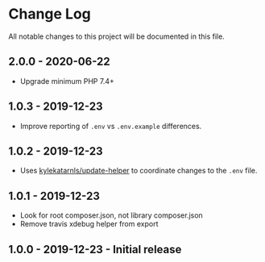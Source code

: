 # Change Log
All notable changes to this project will be documented in this file.

## 2.0.0 - 2020-06-22
- Upgrade minimum PHP 7.4+

## 1.0.3 - 2019-12-23
- Improve reporting of `.env` vs `.env.example` differences.

## 1.0.2 - 2019-12-23
- Uses [kylekatarnls/update-helper](https://github.com/kylekatarnls/update-helper) to coordinate changes to the `.env`
  file.

## 1.0.1 - 2019-12-23
- Look for root composer.json, not library composer.json
- Remove travis xdebug helper from export

## 1.0.0 - 2019-12-23 - Initial release
